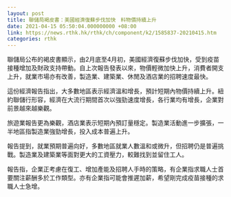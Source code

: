 ```yaml
---
layout: post
title: 聯儲局褐皮書：美國經濟復蘇步伐加快　料物價持續上升
date: 2021-04-15 05:50:04.000000000 +08:00
link: https://news.rthk.hk/rthk/ch/component/k2/1585837-20210415.htm
categories: rthk
---
```


聯儲局公布的褐皮書顯示，由2月底至4月初，美國經濟復蘇步伐加快，受到疫苗接種增加及財政支持帶動。自上次報告發表以來，物價輕微加快上升，消費者開支上升，就業市場亦有改善，製造業、建築業、休閒及酒店業的招聘速度最快。

這份經濟報告指出，大多數地區表示經濟溫和增長，預計短期內物價持續上升。紐約聯儲行形容，經濟在大流行期間首次以強勁速度增長，各行業均有增長，企業對前景越來越樂觀。

旅遊業報告更為樂觀，酒店業表示短期內預訂量穩定。製造業活動進一步擴張，一半地區指製造業強勁增長，投入成本普遍上升。

報告提到，就業預期普遍向好，多數地區就業人數溫和或微升，但招聘仍是普遍挑戰。製造業及建築業等面對更大的工資壓力，較難找到並留住工人。

報告指，企業正考慮在復工、增加產能及招聘人手時的策略，有企業指求職人士首要關注薪酬多於工作類型。亦有企業指可能會推遲加薪，希望剛完成疫苗接種的求職人士急增。
